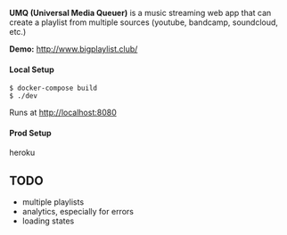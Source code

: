 **UMQ (Universal Media Queuer)** is a music streaming web app that can create a playlist from multiple sources (youtube, bandcamp, soundcloud, etc.)

**Demo:** http://www.bigplaylist.club/

#### Local Setup

```
$ docker-compose build
$ ./dev
```

Runs at [http://localhost:8080](http://localhost:8080)


#### Prod Setup

heroku 

## TODO

- multiple playlists
- analytics, especially for errors
- loading states

